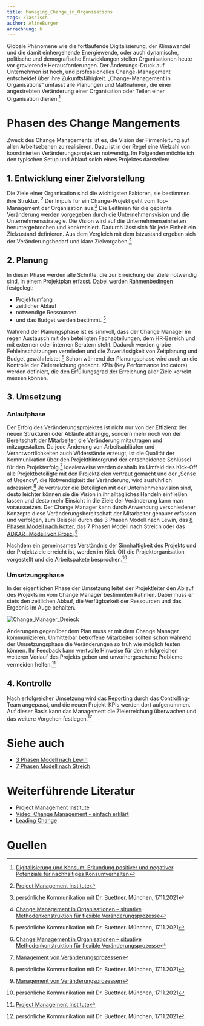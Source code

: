 ```yaml
---
title: Managing_Change_in_Organisations
tags: klassisch
author: AlineBurger
anrechnung: k 
---
```

Globale Phänomene wie die fortlaufende Digitalisierung, der Klimawandel und die damit einhergehende Energiewende, oder auch dynamische, politische und demografische Entwicklungen stellen Organisationen heute vor gravierende Herausforderungen. Der Änderungs-Druck auf Unternehmen ist hoch, und professionelles Change-Management entscheidet über ihre Zukunftsfähigkeit.
„Change-Management in Organisations“ umfasst alle Planungen und Maßnahmen, die einer angestrebten Veränderung einer Organisation oder Teilen einer Organisation dienen.[^1]
# Phasen des Change Mangements
Zweck des Change Managements ist es, die Vision der Firmenleitung auf allen Arbeitsebenen zu realisieren. Dazu ist in der Regel eine Vielzahl von koordinierten Veränderungsprojekten notwendig. 
Im Folgenden möchte ich den typischen Setup und Ablauf solch eines Projektes darstellen:
## 1. Entwicklung einer Zielvorstellung
Die Ziele einer Organisation sind die wichtigsten Faktoren, sie bestimmen ihre Struktur. [^5]
Der Impuls für ein Change-Projekt geht vom Top-Management der Organisation aus.[^3] Die Leitlinien für die geplante Veränderung werden vorgegeben durch die Unternehmensvision und die Unternehmensstrategie. Die Vision wird auf die Unternehmenseinheiten heruntergebrochen und konkretisiert. Dadurch lässt sich für jede Einheit ein Zielzustand definieren. Aus dem Vergleich mit dem Istzustand ergeben sich der Veränderungsbedarf und klare Zielvorgaben.[^2]
## 2. Planung
In dieser Phase werden alle Schritte, die zur Erreichung der Ziele notwendig sind, in einem Projektplan erfasst. Dabei werden Rahmenbedingen festgelegt:
* Projektumfang
* zeitlicher Ablauf
* notwendige Ressourcen 
* und das Budget werden bestimmt. [^3]

Während der Planungsphase ist es sinnvoll, dass der Change Manager im regen Austausch mit den beteiligten Fachabteilungen, dem HR-Bereich und mit externen oder internen Beratern steht. Dadurch werden grobe Fehleinschätzungen vermieden und die Zuverlässigkeit von Zeitplanung und Budget gewährleistet.[^2]
Schon während der Planungsphase wird auch an die Kontrolle der Zielerreichung gedacht. KPIs (Key Performance Indicators) werden definiert, die den Erfüllungsgrad der Erreichung aller Ziele korrekt messen können.
## 3. Umsetzung

### Anlaufphase

Der Erfolg des Veränderungsprojektes ist nicht nur von der Effizienz der neuen Strukturen oder Abläufe abhängig, sondern mehr noch von der Bereitschaft der Mitarbeiter, die Veränderung mitzutragen und mitzugestalten. Da jede Änderung von Arbeitsabläufen und Verantwortlichkeiten auch Widerstände erzeugt, ist die Qualität der Kommunikation über den Projekthintergrund der entscheidende Schlüssel für den Projekterfolg.[^4]
Idealerweise werden deshalb im Umfeld des Kick-Off alle Projektbeteiligte mit den Projektzielen vertraut gemacht und der „Sense of Urgency“, die Notwendigkeit der Veränderung, wird ausführlich adressiert.[^3] Je vertrauter die Beteiligten mit der Unternehmensvision sind, desto leichter können sie die Vision in ihr alltägliches Handeln einfließen lassen und desto mehr Einsicht in die Ziele der Veränderung kann man voraussetzen. 
Der Change Manager kann durch Anwendung verschiedener Konzepte diese Veränderungsbereitschaft der Mitarbeiter genauer erfassen und verfolgen, zum Beispiel durch das 3 Phasen Modell nach Lewin, das [8 Phasen Modell nach Kotter](8_Step_Process_for_Leading_Change.md), das 7 Phasen Modell nach Streich oder das [ADKAR- Modell von Prosci](ADKAR_Model.md).[^4]

Nachdem ein gemeinsames Verständnis der Sinnhaftigkeit des Projekts und der Projektziele erreicht ist, werden im Kick-Off die Projektorganisation vorgestellt und die Arbeitspakete besprochen.[^3]

### Umsetzungsphase
In der eigentlichen Phase der Umsetzung leitet der Projektleiter den Ablauf des Projekts im vom Change Manager bestimmten Rahmen. Dabei muss er stets den zeitlichen Ablauf, die Verfügbarkeit der Ressourcen und das Ergebnis im Auge behalten. 

![Change_Manager_Dreieck](https://user-images.githubusercontent.com/92948958/146836599-0803fcbe-c595-4c97-b33a-b165ac50e5da.jpg)



Änderungen gegenüber dem Plan muss er mit dem Change Manager kommunizieren. Unmittelbar betroffene Mitarbeiter sollten schon während der Umsetzungsphase die Veränderungen so früh wie möglich testen können. Ihr Feedback kann wertvolle Hinweise für den erfolgreichen weiteren Verlauf des Projekts geben und unvorhergesehene Probleme vermeiden helfen.[^5]


## 4. Kontrolle
Nach erfolgreicher Umsetzung wird das Reporting durch das Controlling-Team angepasst, und die neuen Projekt-KPIs werden dort aufgenommen. Auf dieser Basis kann das Management die Zielerreichung überwachen und das weitere Vorgehen festlegen.[^3]

# Siehe auch

* [3 Phasen Modell nach Lewin](https://de.wikipedia.org/wiki/3-Phasen-Modell_von_Lewin)
* [7 Phasen Modell nach Streich](https://nlpportal.org/nlpedia/wiki/Ver%C3%A4nderungskurven)

# Weiterführende Literatur

* [Project Management Institute](https://www.pmi.org/learning/library/managing-change-through-project-management-1777)
* [Video: Change Management - einfach erklärt](https://www.youtube.com/watch?v=xt_by1PxKyc)
* [Leading Change](https://www.amazon.co.uk/Leading-Change-New-Preface-Author/dp/1422186431?tag=wwwelizabharr-21)



# Quellen
[^1]: [Digitalisierung und Konsum: Erkundung positiver und negativer Potenziale für nachhaltiges Konsumverhalten](https://hlz.hessen.de/files/publications/3e7fdaa3-e3cc-45ac-9346-c9ba290afffa/006-X620-Nachhaltige-Digitalisierung.pdf#page=83)
[^2]: [Change Management in Organisationen – situative Methodenkonstruktion für flexible Veränderungsprozesse](https://link.springer.com/book/10.1007/978-3-8349-9640-4)
[^3]: persönliche Kommunikation mit Dr. Buettner. München, 17.11.2021
[^4]: [Management von Veränderungsprozessen](https://www.hogrefe.com/de/shop/management-von-veraenderungsprozessen.html)
[^5]: [Project Management Institute](https://www.pmi.org/learning/library/managing-change-through-project-management-1777)
